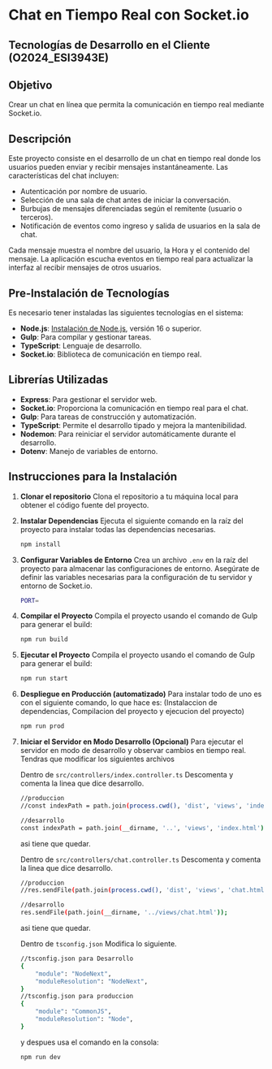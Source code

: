 
# Chat en Tiempo Real con Socket.io
## Tecnologías de Desarrollo en el Cliente (O2024_ESI3943E)

## Objetivo
Crear un chat en línea que permita la comunicación en tiempo real mediante Socket.io.

## Descripción
Este proyecto consiste en el desarrollo de un chat en tiempo real donde los usuarios pueden enviar y recibir mensajes instantáneamente. Las características del chat incluyen:

- Autenticación por nombre de usuario.
- Selección de una sala de chat antes de iniciar la conversación.
- Burbujas de mensajes diferenciadas según el remitente (usuario o terceros).
- Notificación de eventos como ingreso y salida de usuarios en la sala de chat.

Cada mensaje muestra el nombre del usuario, la Hora y el contenido del mensaje. La aplicación escucha eventos en tiempo real para actualizar la interfaz al recibir mensajes de otros usuarios.

## Pre-Instalación de Tecnologías
Es necesario tener instaladas las siguientes tecnologías en el sistema:

- **Node.js**: [Instalación de Node.js](https://nodejs.org/en/download), versión 16 o superior.
- **Gulp**: Para compilar y gestionar tareas.
- **TypeScript**: Lenguaje de desarrollo.
- **Socket.io**: Biblioteca de comunicación en tiempo real.

## Librerías Utilizadas
- **Express**: Para gestionar el servidor web.
- **Socket.io**: Proporciona la comunicación en tiempo real para el chat.
- **Gulp**: Para tareas de construcción y automatización.
- **TypeScript**: Permite el desarrollo tipado y mejora la mantenibilidad.
- **Nodemon**: Para reiniciar el servidor automáticamente durante el desarrollo.
- **Dotenv**: Manejo de variables de entorno.

## Instrucciones para la Instalación

1. **Clonar el repositorio**
   Clona el repositorio a tu máquina local para obtener el código fuente del proyecto.

2. **Instalar Dependencias**
   Ejecuta el siguiente comando en la raíz del proyecto para instalar todas las dependencias necesarias.
   ```bash
   npm install
   ```

3. **Configurar Variables de Entorno**
   Crea un archivo `.env` en la raíz del proyecto para almacenar las configuraciones de entorno. Asegúrate de definir las variables necesarias para la configuración de tu servidor y entorno de Socket.io.
   ```bash
   PORT=
   ```

4. **Compilar el Proyecto**
   Compila el proyecto usando el comando de Gulp para generar el build:
   ```bash
   npm run build
   ```

5. **Ejecutar el Proyecto**
   Compila el proyecto usando el comando de Gulp para generar el build:
   ```bash
   npm run start
   ```

6. **Despliegue en Producción (automatizado)**
   Para instalar todo de uno es con el siguiente comando, lo que hace es: (Instalaccion de dependencias, Compilacion del proyecto y ejecucion del proyecto)
   ```bash
   npm run prod
   ```

7. **Iniciar el Servidor en Modo Desarrollo (Opcional)**
   Para ejecutar el servidor en modo de desarrollo y observar cambios en tiempo real.
   Tendras que modificar los siguientes archivos

    Dentro de `src/controllers/index.controller.ts` Descomenta y comenta la linea que dice desarrollo.
    ```bash
    //produccion
    //const indexPath = path.join(process.cwd(), 'dist', 'views', 'index.html');

    //desarrollo
    const indexPath = path.join(__dirname, '..', 'views', 'index.html');
    ```
    asi tiene que quedar.

    Dentro de `src/controllers/chat.controller.ts` Descomenta y comenta la linea que dice desarrollo.
    ```bash
    //produccion
    //res.sendFile(path.join(process.cwd(), 'dist', 'views', 'chat.html'));

    //desarrollo
    res.sendFile(path.join(__dirname, '../views/chat.html'));
    ```
    asi tiene que quedar.

    Dentro de `tsconfig.json` Modifica lo siguiente.
    ```bash
    //tsconfig.json para Desarrollo
    {
        "module": "NodeNext",
        "moduleResolution": "NodeNext",
    }
    //tsconfig.json para produccion
    {
        "module": "CommonJS",
        "moduleResolution": "Node",
    }
    ```
    y despues usa el comando en la consola:
    ```bash
    npm run dev
    ```